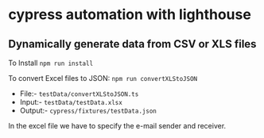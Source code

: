 # cypress automation with lighthouse

## Dynamically generate data from CSV or XLS files

To Install `npm run install` 

To convert Excel files to JSON: `npm run convertXLStoJSON`

- File:- `testData/convertXLStoJSON.ts`
- Input:- `testData/testData.xlsx`
- Output:- `cypress/fixtures/testData.json`

In the excel file we have to specify the e-mail sender and receiver. 
